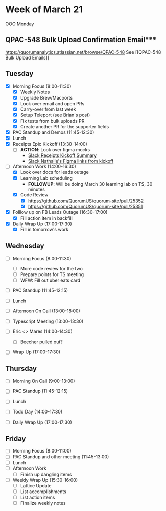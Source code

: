 # Week of March 21
OOO Monday

## QPAC-548 Bulk Upload Confirmation Email***
https://quorumanalytics.atlassian.net/browse/QPAC-548
See [[QPAC-548 Bulk Upload Emails]]

## Tuesday
 - [x] Morning Focus (8:00-11:30)
	 - [x] Weekly Notes
	 - [x] Upgrade Brew/Macports
	 - [x] Look over email and open PRs
	 - [x] Carry-over from last week
	 - [x] Setup Teleport (see Brian's post)
	 - [x] Fix tests from bulk uploads PR
	 - [x] Create another PR for the supporter fields
 - [x] PAC Standup and Demos (11:45-12:30)
 - [x] Lunch
 - [x] Receipts Epic Kickoff (13:30-14:00)
	 - [ ] **ACTION**: Look over figma mocks
		 - [Slack Receipts Kickoff Summary][slack-kickoff]
		 - [Slack Nathalie's Figma links from kickoff][slack-receipts-figma]
 - [ ] Afternoon Work (14:00-16:30)
	 - [x] Look over docs for leads outage
	 - [x] Learning Lab scheduling
		 - **FOLLOWUP**: Will be doing March 30 learning lab on TS, 30 minutes
	 - [x] Code Review
		 - [x] https://github.com/QuorumUS/quorum-site/pull/25352
		 - [x] https://github.com/QuorumUS/quorum-site/pull/25351
 - [x] Folllow up on FB Leads Outage (16:30-17:00)
	 - [x] Fill action item in backfill
 - [x] Daily Wrap Up (17:00-17:30)
	 - [x] Fill in tomorrow's work

[slack-kickoff]: https://quorumanalytics.slack.com/archives/C02L9PUAVCG/p1647972085823139
[slack-receipts-figma]: https://quorumanalytics.slack.com/archives/C02L9PUAVCG/p1647972085823139

## Wednesday
 - [ ] Morning Focus (8:00-11:30)
	 - [ ] More code review for the two
	 - [ ] Prepare points for TS meeting
	 - [ ] WFW: Fill out uber eats card
 - [ ] PAC Standup (11:45-12:15)
 - [ ] Lunch
 - [ ] Afternoon On Call (13:00-18:00)
 - [ ] Typescript Meeting (13:00-13:30)
 - [ ] Eric <> Mares (14:00-14:30)
	 - [ ] Beecher pulled out?
 - [ ] Wrap Up (17:00-17:30)


## Thursday
 - [ ] Morning On Call (9:00-13:00)
 - [ ] PAC Standup (11:45-12:15)
 - [ ] Lunch
 - [ ] Todo Day (14:00-17:30)
 - [ ] Daily Wrap Up (17:00-17:30)


## Friday
 - [ ] Morning Focus (8:00-11:00)
 - [ ] PAC Standup and other meeting (11:45-13:00)
 - [ ] Lunch
 - [ ] Afternoon Work
	 - [ ] Finish up dangling items
 - [ ] Weekly Wrap Up (15:30-16:00)
	 - [ ] Lattice Update
	 - [ ] List accomplishments
	 - [ ] List action items
	 - [ ] Finalize weekly notes